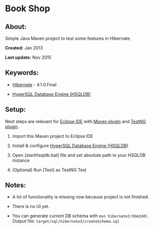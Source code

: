 # Book Shop

## About:

Simple Java Maven project to test some features in Hibernate.

**Created:** Jan 2013

**Last update:** Nov 2015

## Keywords:

* [Hibernate](http://hibernate.org/orm/) - 4.1.0.Final

* [HyperSQL Database Engine (HSQLDB)](http://hsqldb.org/)

## Setup:

Next steps are relevant for [Eclipse IDE](http://www.eclipse.org/downloads/packages/) with [Maven plugin](http://www.eclipse.org/m2e/) and [TestNG plugin](http://testng.org/doc/eclipse.html).

1. Import this Maven project to Eclipse IDE

2. Install & configure [HyperSQL Database Engine (HSQLDB)](http://hsqldb.org/)

3. Open [startHsqldb.bat] file and set absolute path to your HSQLDB instance

4. (Optional) Run [Test] as TestNG Test

## Notes:

* A lot of functionality is missing now because project is not finished.

* There is no UI yet.

* You can generate current DB schema with ```mvn hibernate3:hbm2ddl```. Output file: ```target/sql/hibernate3/createSchema.sql```

